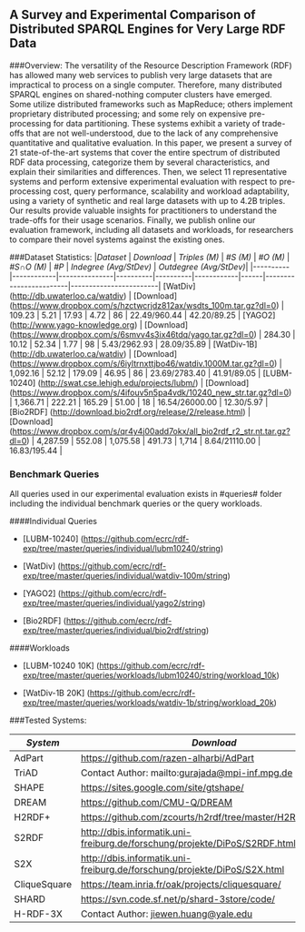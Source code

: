 ## A Survey and Experimental Comparison of Distributed SPARQL Engines for Very Large RDF Data


###Overview:
The versatility of the Resource Description Framework (RDF) has allowed many web services to publish very large datasets that are impractical to process on a single computer. Therefore, many distributed SPARQL engines on shared-nothing computer clusters have emerged. Some utilize distributed frameworks such as MapReduce; others implement proprietary distributed processing; and some rely on expensive pre-processing for data partitioning. These systems exhibit a variety of trade-offs that are not well-understood, due to the lack of any comprehensive quantitative and qualitative evaluation. 
In this paper, we present a survey of 21 state-of-the-art systems that cover the entire spectrum of distributed RDF data processing, categorize them by several characteristics, and explain their similarities and differences. Then, we select 11 representative systems and perform extensive experimental evaluation with respect to pre-processing cost, query performance, scalability and workload adaptability, using a variety of synthetic and real large datasets with up to 4.2B triples. Our results provide valuable insights for practitioners to understand the trade-offs for their usage scenarios.
Finally, we publish online our evaluation framework, including all datasets and workloads, for researchers to compare their novel systems against the existing ones.      


###Dataset Statistics:
|*Dataset* | *Download* | *Triples (M)* | *#S (M)* | *#O (M)* | *#S∩O (M)* | *#P* | *Indegree (Avg/StDev)* | *Outdegree (Avg/StDev)*|
|----------|------------|---------------|----------|----------|------------|------|------------------------|------------------------|
 [WatDiv] (http://db.uwaterloo.ca/watdiv)  | [Download] (https://www.dropbox.com/s/hzctwcrjdz812ax/wsdts_100m.tar.gz?dl=0) | 109.23  | 5.21 | 17.93 | 4.72 | 86 | 22.49/960.44 | 42.20/89.25  | 
 [YAGO2] (http://www.yago-knowledge.org) | [Download] (https://www.dropbox.com/s/6smvv4s3ix46tdq/yago.tar.gz?dl=0) | 284.30 | 10.12 | 52.34 | 1.77 | 98 | 5.43/2962.93 | 28.09/35.89 |
 [WatDiv-1B] (http://db.uwaterloo.ca/watdiv) | [Download] (https://www.dropbox.com/s/6iyltrnxttjbo46/watdiv.1000M.tar.gz?dl=0) | 1,092.16 | 52.12 | 179.09 | 46.95 | 86 | 23.69/2783.40 | 41.91/89.05 |
 [LUBM-10240] (http://swat.cse.lehigh.edu/projects/lubm/) | [Download] (https://www.dropbox.com/s/4ifouv5n5pa4vdk/10240_new_str.tar.gz?dl=0) | 1,366.71 | 222.21 | 165.29 | 51.00 | 18 | 16.54/26000.00 | 12.30/5.97 |
 [Bio2RDF] (http://download.bio2rdf.org/release/2/release.html) | [Download] (https://www.dropbox.com/s/qr4y4j00add7okx/all_bio2rdf_r2_str.nt.tar.gz?dl=0) | 4,287.59 | 552.08 | 1,075.58 | 491.73 | 1,714 | 8.64/21110.00 | 16.83/195.44 |


### Benchmark Queries 
All queries used in our experimental evaluation exists in #queries# folder including the individual benchmark queries or the query workloads.

####Individual Queries
* [LUBM-10240] (https://github.com/ecrc/rdf-exp/tree/master/queries/individual/lubm10240/string) 

* [WatDiv] (https://github.com/ecrc/rdf-exp/tree/master/queries/individual/watdiv-100m/string) 

* [YAGO2] (https://github.com/ecrc/rdf-exp/tree/master/queries/individual/yago2/string)

* [Bio2RDF] (https://github.com/ecrc/rdf-exp/tree/master/queries/individual/bio2rdf/string)


####Workloads
* [LUBM-10240 10K] (https://github.com/ecrc/rdf-exp/tree/master/queries/workloads/lubm10240/string/workload_10k)

* [WatDiv-1B 20K] (https://github.com/ecrc/rdf-exp/tree/master/queries/workloads/watdiv-1b/string/workload_20k)

###Tested Systems:

|*System* | *Download* |
|----------|------------------|
AdPart | https://github.com/razen-alharbi/AdPart |
TriAD | Contact Author: mailto:gurajada@mpi-inf.mpg.de |
SHAPE | https://sites.google.com/site/gtshape/ |
DREAM | https://github.com/CMU-Q/DREAM |
H2RDF+ | https://github.com/zcourts/h2rdf/tree/master/H2RDF%2Bv0.2 |
S2RDF | http://dbis.informatik.uni-freiburg.de/forschung/projekte/DiPoS/S2RDF.html | 
S2X | http://dbis.informatik.uni-freiburg.de/forschung/projekte/DiPoS/S2X.html | 
CliqueSquare | https://team.inria.fr/oak/projects/cliquesquare/ |
SHARD | https://svn.code.sf.net/p/shard-3store/code/ | 
H-RDF-3X | Contact Author: jiewen.huang@yale.edu |


